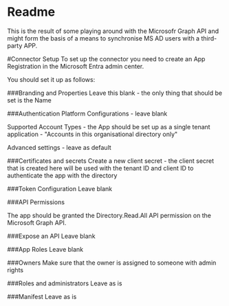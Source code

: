 # Readme
This is the result of some playing around with the Microsofr Graph API and might form the basis of a means to synchronise MS AD users with a third-party APP.

#Connector Setup
To set up the connector you need to create an App Registration in the Microsoft Entra admin center.

You should set it up as follows:

###Branding and Properties
Leave this blank - the only thing that should be set is the Name

###Authentication
Platform Configurations - leave blank

Supported Account Types -  the App should be set up as a single tenant application - "Accounts in this organisational directory only"

Advanced settings - leave as default

###Certificates and secrets
Create a new client secret - the client secret that is created here will be used with the tenant ID and client ID to authenticate the app with the directory

###Token Configuration
Leave blank

###API Permissions

The app should be granted the Directory.Read.All API permission on the Microsoft Graph API.

###Expose an API
Leave blank

###App Roles
Leave blank

###Owners
Make sure that the owner is assigned to someone with admin rights

###Roles and administrators 
Leave as is

###Manifest
Leave as is
